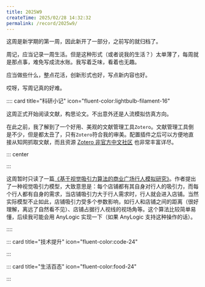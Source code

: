 ```yaml
---
title: 2025W9 
createTime: 2025/02/28 14:32:32
permalink: /record/2025w9/
---
```


这周是新学期的第一周，因此新开了一部分，之前写的就归档了。

周记，应当记录一周生活。但是这种形式（或者说我的生活？）太单薄了，每周就是那点事，难免写成流水账。我写着乏味，看着也无趣。

应当做些什么，整点花活，创新形式也好，写点新内容也好。

哎呀，写周记真的好难。

:::: card title="科研小记" icon="fluent-color:lightbulb-filament-16"

这周正式开始阅读文献，构思论文。不出意外还是人流模拟仿真方向。

在此之前，我了解到了一个好用、美观的文献管理工具`Zotero`。文献管理工具倒是不少，但是都太丑了，只有`Zotero`符合我的审美。配置插件之后可以方便地直接从知网抓取文献，而且资源 [Zotero 非官方中文社区](https://zotero-chinese.com/) 也非常丰富详尽。

::: center
<!-- ![1740729743149](image/2025W9/1740729743149.png){.h-250} -->
:::

这周暂时只读了一篇[《基于视觉吸引力算法的商业广场行人模拟研究》](https://link.cnki.net/doi/10.16272/j.cnki.cn11-1392/j.2023.01.025)。作者提出了一种视觉吸引力模型，大致意思是：每个店铺都有其自身对行人的吸引力，而每个行人都有自身的需求，当店铺吸引力大于行人需求时，行人就会进入店铺。当然实际模型不止如此，店铺吸引力受多个参数影响，如行人和店铺之间的距离（很好理解，离远了自然看不见）、店铺占据行人视线的视场角等。这个算法比较简单易懂，后续我可能会用 AnyLogic 实现一下（如果 AnyLogic 支持这种操作的话）。

::::

::: card title="技术提升" icon="fluent-color:code-24"



:::

::: card title="生活百态" icon="fluent-color:food-24"

:::


